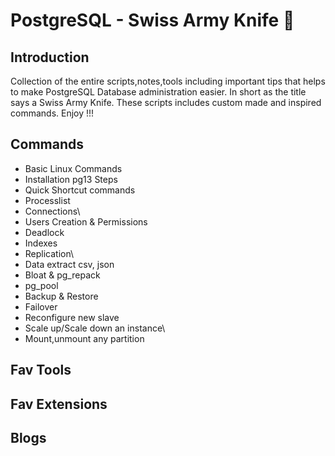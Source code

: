 # PostgreSQL - Swiss Army Knife :knife:

## Introduction
Collection of the entire scripts,notes,tools including important tips that helps to make PostgreSQL Database administration easier. In short as the title says a 
Swiss Army Knife. These scripts includes custom made and inspired commands. Enjoy !!!

## Commands
* Basic Linux Commands 
* Installation pg13 Steps 
* Quick Shortcut commands 
* Processlist 
* Connections\
* Users Creation & Permissions
* Deadlock
* Indexes
* Replication\
* Data extract csv, json 
* Bloat & pg_repack
* pg_pool
* Backup & Restore
* Failover
* Reconfigure new slave
* Scale up/Scale down an instance\
* Mount,unmount any partition

## Fav Tools 

## Fav Extensions 

## Blogs 



